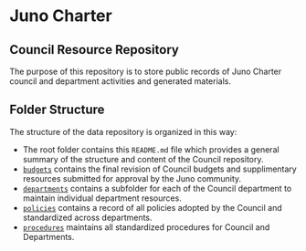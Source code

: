 # Juno Charter 
## Council Resource Repository

The purpose of this repository is to store public records of Juno Charter council and department activities and generated materials.

## Folder Structure

The structure of the data repository is organized in this way:

- The root folder contains this `README.md` file which provides a general summary of the structure and content of the Council repository.
- [`budgets`](./budgets) contains the final revision of Council budgets and supplimentary resources submitted for approval by the Juno community.
- [`departments`](./departments) contains a subfolder for each of the Council department to maintain individual department resources.
- [`policies`](./policies) contains a record of all policies adopted by the Council and standardized across departments.
- [`procedures`](./procedures) maintains all standardized procedures for Council and Departments. 
